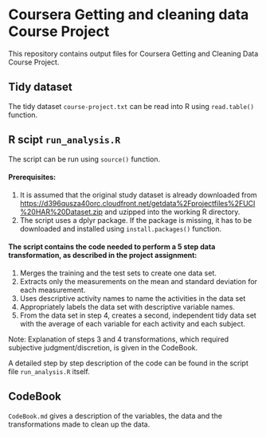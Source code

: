 # Coursera Getting and cleaning data Course Project



This repository contains output files for Coursera Getting and Cleaning Data Course Project.

## Tidy dataset

The tidy dataset `course-project.txt` can be read into R using `read.table()` function.


## R scipt `run_analysis.R`

The script can be run using `source()` function.

#### Prerequisites:
1. It is assumed that the original study dataset is already downloaded from https://d396qusza40orc.cloudfront.net/getdata%2Fprojectfiles%2FUCI%20HAR%20Dataset.zip and uzipped into the working R directory.
1. The script uses a dplyr package. If the package is missing, it has to be downloaded and installed using `install.packages()` function.

#### The script contains the code needed to perform a 5 step data transformation, as described in the project assignment: 
1. Merges the training and the test sets to create one data set.
1. Extracts only the measurements on the mean and standard deviation for each measurement. 
1. Uses descriptive activity names to name the activities in the data set
1. Appropriately labels the data set with descriptive variable names. 
1. From the data set in step 4, creates a second, independent tidy data set with the average of each variable for each activity and each subject.

Note: Explanation of steps 3 and 4 transformations, which required subjective judgment/discretion, is given in the CodeBook.

A detailed step by step description of the code can be found in the script file `run_analysis.R` itself.

## CodeBook

`CodeBook.md` gives a description of the variables, the data and the transformations made to clean up the data.
